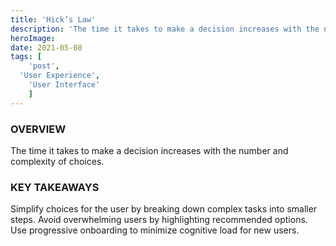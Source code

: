 ```yaml
---
title: 'Hick’s Law'
description: 'The time it takes to make a decision increases with the number and complexity of choices'
heroImage:
date: 2021-05-08
tags: [
	'post',
  'User Experience',
	'User Interface'
	]
---
```


### OVERVIEW

The time it takes to make a decision increases with the number and complexity of choices.

### KEY TAKEAWAYS

Simplify choices for the user by breaking down complex tasks into smaller steps. Avoid overwhelming users by highlighting recommended options. Use progressive onboarding to minimize cognitive load for new users.
